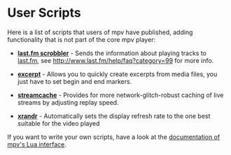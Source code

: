 # User Scripts

Here is a list of scripts that users of mpv have published, adding functionality that is not part of the core mpv player:

* **[last.fm scrobbler](https://github.com/l29ah/w3crapcli/blob/master/last.fm/mpv-lastfm.lua)** - Sends the information about playing tracks to [last.fm](http://last.fm/), see http://www.last.fm/help/faq?category=99 for more info.

* **[excerpt](https://github.com/lvml/plugins/tree/master/excerpt)** - Allows you to quickly create excerpts from media files, you just have to set begin and end markers.

* **[streamcache](https://github.com/lvml/mpv-plugin-streamcache)** - Provides for more network-glitch-robust caching of live streams by adjusting replay speed.

* **[xrandr](https://github.com/lvml/mpv-plugin-xrandr)** - Automatically sets the display refresh rate to the one best suitable for the video played

If you want to write your own scripts, have a look at the [documentation of mpv's Lua interface](https://github.com/mpv-player/mpv/blob/master/DOCS/man/lua.rst).